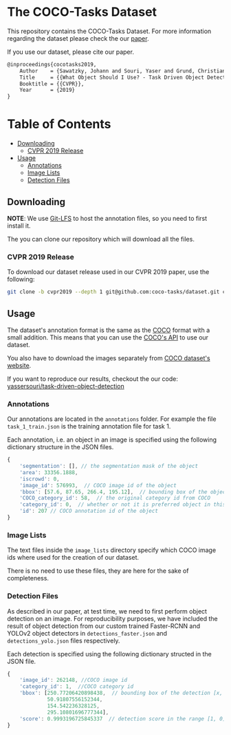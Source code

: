 # The COCO-Tasks Dataset

This repository contains the COCO-Tasks Dataset. For more information regarding the dataset please check the our [paper](https://arxiv.org/abs/1904.03000).

If you use our dataset, please cite our paper.

```latex
@inproceedings{cocotasks2019,
    Author    = {Sawatzky, Johann and Souri, Yaser and Grund, Christian and Gall, Juergen},
    Title     = {{What Object Should I Use? - Task Driven Object Detection}},
    Booktitle = {{CVPR}},
    Year      = {2019}
}
```

Table of Contents
=================
 
 * [Downloading](#downloading)
     * [CVPR 2019 Release](#cvpr-2019-release)
 * [Usage](#usage)
     * [Annotations](#annotations)
     * [Image Lists](#image-lists)
     * [Detection Files](#detection-files)

## Downloading

**NOTE**: We use [Git-LFS](https://git-lfs.github.com/) to host the annotation files, so you need to first install it.

The you can clone our repository which will download all the files.

### CVPR 2019 Release

To download our dataset release used in our CVPR 2019 paper, use the following:

```bash
git clone -b cvpr2019 --depth 1 git@github.com:coco-tasks/dataset.git coco-tasks
```

## Usage

The dataset's annotation format is the same as the [COCO](http://cocodataset.org/) format with a small addition. This means that you can use the [COCO's API](https://github.com/cocodataset/cocoapi) to use our dataset.

You also have to download the images separately from [COCO dataset's website](http://cocodataset.org/#download).

If you want to reproduce our results, checkout the our code: [yassersouri/task-driven-object-detection](https://github.com/yassersouri/task-driven-object-detection)

### Annotations

Our annotations are located in the `annotations` folder. For example the file `task_1_train.json` is the training annotation file for task 1.

Each annotation, i.e. an object in an image is specified using the following dictionary structure in the JSON files.

```js
{
    'segmentation': [], // the segmentation mask of the object
    'area': 33356.1888,
    'iscrowd': 0,
    'image_id': 576993,  // COCO image id of the object
    'bbox': [57.6, 87.65, 266.4, 195.12],  // bounding box of the object
    'COCO_category_id': 58,  // the original category id from COCO
    'category_id': 0,  // whether or not it is preferred object in this image for the task. 0 means "not preferred" and 1 means "preferred"
    'id': 207 // COCO annotation id of the object
}
```

### Image Lists

The text files inside the `image_lists` directory specify which COCO image ids where used for the creation of our dataset.

There is no need to use these files, they are here for the sake of completeness.

### Detection Files

As described in our paper, at test time, we need to first perform object detection on an image. For reproducibility purposes, we have included the result of object detection from our custom trained Faster-RCNN and YOLOv2 object detectors in `detections_faster.json` and `detections_yolo.json` files respectively.

Each detection is specified using the following dictionary structed in the JSON file.

```js
{
    'image_id': 262148, //COCO image id
    'category_id': 1,  //COCO category id
    'bbox': [250.77206420898438,  // bounding box of the detection [x, y, width, height]
             50.91807556152344,
             154.542236328125,
             295.10801696777344],
    'score': 0.9993196725845337  // detection score in the range [1, 0]
}
```

